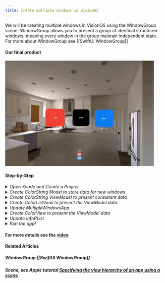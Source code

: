 ```yaml
---
title: Create multiple windows in VisionOS
---
```


We will be creating multiple windows in VisionOS using the WindowGroup scene. WindowGroup allows you to present a group of identical structured windows, meaning every window in the group maintain independent state. For more about WindowGroup see [[SwiftUI WindowGroup]]

#### Our final product 
<img src="/assets/SwiftUI_WindowGroup/WindowGroup.gif"/>

#### Step-by-Step
<details>
  <summary><i>Open Xcode and Create a Project</i></summary>
  <img src="/assets/MultipleWindowsVisionOS/CreateNewProject.png"/>
</details>

<details>
  <summary><i>Create ColorString  Model to store data for new windows</i></summary>
  <img src="/assets/MultipleWindowsVisionOS/CreateColorStringModel.png"/>
 
- line 9 - Import SwiftUI to get access to the struct Color, you will be storing Color into your ColorString object
- line 11 - Conform the ColorString struct to the Identifiable protocol, you will be needing this to allow an array of ColorString to use id for subscript
- line 12 - In order to conform to the Identifiable protocol add an id variable of type UUID
- line 13, 14 - Add string and color vars of String and Color type respectively. We will need those to populate our views with a String and Color. 
- line 16 - Create an init function to initialize the struct with the respective variables.  

</details>

<details>
  <summary><i>Create ColorString  ViewModel to present consistant data</i></summary>
  <img src="/assets/MultipleWindowsVisionOS/CreateColorStringViewModel.png"/>

- line 11 - Create a static var stub to hard code data for viewModel. It is generally used for previews.
- line 17 - Populate viewModel with stub data
- line 19 - Create a custom subscript to retrieve values in the viewModel. 

</details>

<details>
  <summary><i>Create ColorListView to present the ViewModel data</i></summary>
  <img src="/assets/MultipleWindowsVisionOS/CreateColorListView.png"/>

- line 12 - Get the openWindow from the view environment using the keypath \.openWindow. We will be using this to open up new windows
- line 16 - Create a ForEach loop to create the desired buttons needed to open new windows
- line 17 - Set the action of the button to open new window of colorString.id
- line 19 - Label the button with colorString.string
- line 22 - Set the background to colorString.color
- line 23 - Add glass background effect
</details>

<details>
  <summary><i>Update MultipleWindowsApp</i></summary>
  <img src="/assets/MultipleWindowsVisionOS/UpdateApp.png"/>
- line 12 - Get ColorStringViewModel as source of truth
- line 16 - Create main WindowGroup to display ColorListView on launching app 
- line 20 - Create sub WindowGroups to display each colorString in ColorView
- line 23 - Set the default size of the Window
</details> 

<details>
  <summary><i>Create ColorView to present the ViewModel data</i></summary>
  <img src="/assets/MultipleWindowsVisionOS/CreateColorView.png"/>
- line 12 - Get ColorStringViewModel as source of truth
- line 13 - Get Binding variable colorStringId from WindowGroup as source of truth
- line 16 - If there is a colorStringId, get the colorString and we can create the ColorView
- line 17 - Instantiate the Text View with colorString.string
- line 18 - Give the Text View a Frame of 300 by 300
- line 19 - Give the Frame a background style with the colorString.color
- line 20 - Enhance the color with glassBackgroundEffect()
</details> 

<details>
  <summary><i>Update InfoPList</i></summary>
  <img src="/assets/MultipleWindowsVisionOS/UpdateInfoPList.png"/>
- Under Application Scene Manifest, Change the boolean value of Enable Multiple Windows to YES. 
</details> 

<details>
  <summary><i>Run the app!</i></summary>
  <img src="/assets/SwiftUI_WindowGroup/WindowGroup.gif"/>
</details> 

#### For more details see the [video](https://youtu.be/IvMpVgMrSwU)

#### Related Articles
##### WindowGroup [[SwiftUI WindowGroup]]
##### Scene, see Apple tutorial [Specifying the view hierarchy of an app using a scene](https://developer.apple.com/tutorials/swiftui-concepts/specifying-the-view-hierarchy-of-an-app-using-a-scene)
